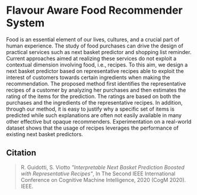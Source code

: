 # Flavour Aware Food Recommender System
Food is an essential element of our lives, cultures, and a crucial part of human experience. The study of food purchases can drive the design of practical services such as next basket predictor and shopping list reminder. Current approaches aimed at realizing these services do not exploit a contextual dimension involving food, i.e., recipes.
To this aim, we design a next basket predictor based on representative recipes able to exploit the interest of customers towards certain ingredients when making the recommendation. The proposed method first identifies the representative recipes of a customer by analyzing her purchases and then estimates the rating of the items for the prediction. The ratings are based on both the purchases and the ingredients of the representative recipes. In addition, through our method, it is easy to justify why a specific set of items is predicted while such explanations are often not easily available in many other effective but opaque recommenders. Experimentation on a real-world dataset shows that the usage of recipes leverages the performance of existing next basket predictors.

## Citation
> R. Guidotti, S. Viotto *"Interpretable Next Basket Prediction Boosted with Representative Recipes"*, In The Second IEEE International Conference on Cognitive Machine Intelligence, 2020 (CogM 2020). IEEE.
